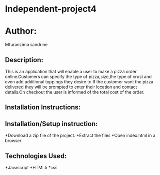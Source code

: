 # Independent-project4
# Author:
Mfuranzima sandrine
## Description:
This is an application that will enable a user to make a pizza order online.Customers can specify the type of pizza,size,the type of crust and even add additional toppings they desire to.If the customer want the pizza delivered they will be prompted to enter their location and contact details.On checkout the user is informed of the total cost of the order.
## Installation Instructions:

## Installation/Setup instruction:
*Download a zip file of the project.
*Extract the files
*Open index.html in a browser

## Technologies Used:
*Javascript
*HTML5
*css
